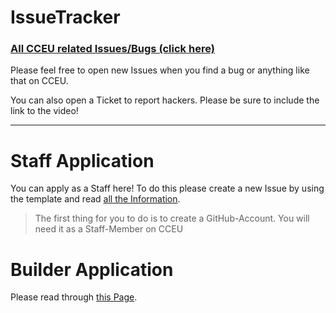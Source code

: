 # IssueTracker
### [All CCEU related Issues/Bugs (click here)](https://github.com/CCEU/IssueTracker/issues)

Please feel free to open new Issues when you find a bug or anything like that on CCEU.

You can also open a Ticket to report hackers. Please be sure to include the link to the video!

---

# Staff Application
You can apply as a Staff here! To do this please create a new Issue by using the template and read [all the Information](https://github.com/CCEU/IssueTracker/blob/master/STAFF_INFO.md).
> The first thing for you to do is to create a GitHub-Account. You will need it as a Staff-Member on CCEU

# Builder Application

Please read through [this Page](https://github.com/CCEU/IssueTracker/blob/master/BUILDER_APPLICATION.md).
